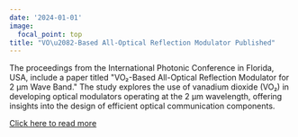 ```yaml
---
date: '2024-01-01'
image:
  focal_point: top
title: "VO\u2082-Based All-Optical Reflection Modulator Published"
---
```


The proceedings from the International Photonic Conference in Florida, USA, include a paper titled "VO₂-Based All-Optical Reflection Modulator for 2 μm Wave Band." The study explores the use of vanadium dioxide (VO₂) in developing optical modulators operating at the 2 μm wavelength, offering insights into the design of efficient optical communication components.

[Click here to read more](https://ieeexplore.ieee.org/abstract/document/10360477)

<!--more-->
